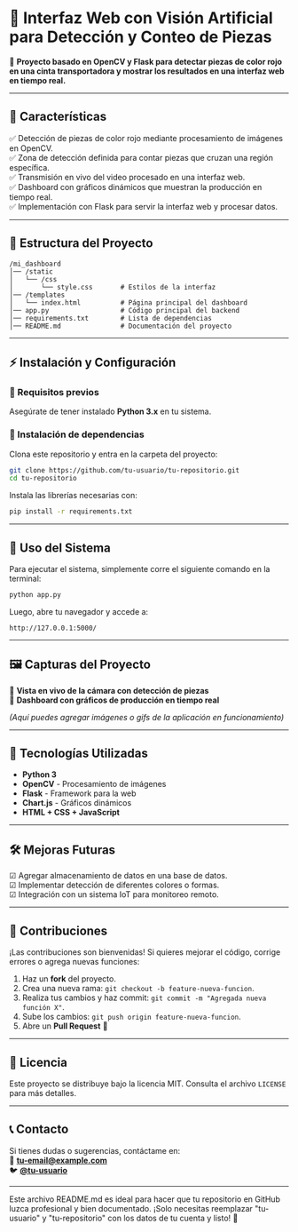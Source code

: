 # **🔴 Interfaz Web con Visión Artificial para Detección y Conteo de Piezas**  

🚀 **Proyecto basado en OpenCV y Flask para detectar piezas de color rojo en una cinta transportadora y mostrar los resultados en una interfaz web en tiempo real.**  

---

## **📌 Características**
✅ Detección de piezas de color rojo mediante procesamiento de imágenes en OpenCV.  
✅ Zona de detección definida para contar piezas que cruzan una región específica.  
✅ Transmisión en vivo del video procesado en una interfaz web.  
✅ Dashboard con gráficos dinámicos que muestran la producción en tiempo real.  
✅ Implementación con Flask para servir la interfaz web y procesar datos.  

---

## **📁 Estructura del Proyecto**
```
/mi_dashboard
│── /static
│   └── /css
│       └── style.css       # Estilos de la interfaz
│── /templates
│   └── index.html          # Página principal del dashboard
│── app.py                  # Código principal del backend
│── requirements.txt        # Lista de dependencias
│── README.md               # Documentación del proyecto
```

---

## **⚡ Instalación y Configuración**
### **🔹 Requisitos previos**
Asegúrate de tener instalado **Python 3.x** en tu sistema.  

### **🔹 Instalación de dependencias**
Clona este repositorio y entra en la carpeta del proyecto:
```sh
git clone https://github.com/tu-usuario/tu-repositorio.git
cd tu-repositorio
```
Instala las librerías necesarias con:
```sh
pip install -r requirements.txt
```

---

## **🎥 Uso del Sistema**
Para ejecutar el sistema, simplemente corre el siguiente comando en la terminal:
```sh
python app.py
```
Luego, abre tu navegador y accede a:
```
http://127.0.0.1:5000/
```

---

## **🖼️ Capturas del Proyecto**
📌 **Vista en vivo de la cámara con detección de piezas**  
📌 **Dashboard con gráficos de producción en tiempo real**  

*(Aquí puedes agregar imágenes o gifs de la aplicación en funcionamiento)*  

---

## **🔧 Tecnologías Utilizadas**
- **Python 3**  
- **OpenCV** - Procesamiento de imágenes  
- **Flask** - Framework para la web  
- **Chart.js** - Gráficos dinámicos  
- **HTML + CSS + JavaScript**  

---

## **🛠️ Mejoras Futuras**
☑ Agregar almacenamiento de datos en una base de datos.  
☑ Implementar detección de diferentes colores o formas.  
☑ Integración con un sistema IoT para monitoreo remoto.  

---

## **🤝 Contribuciones**
¡Las contribuciones son bienvenidas! Si quieres mejorar el código, corrige errores o agrega nuevas funciones:  
1. Haz un **fork** del proyecto.  
2. Crea una nueva rama: `git checkout -b feature-nueva-funcion`.  
3. Realiza tus cambios y haz commit: `git commit -m "Agregada nueva función X"`.  
4. Sube los cambios: `git push origin feature-nueva-funcion`.  
5. Abre un **Pull Request** 🚀  

---

## **📄 Licencia**
Este proyecto se distribuye bajo la licencia MIT. Consulta el archivo `LICENSE` para más detalles.  

---

## **📞 Contacto**
Si tienes dudas o sugerencias, contáctame en:  
📧 **tu-email@example.com**  
🐦 **[@tu-usuario](https://twitter.com/tu-usuario)**  

---

Este archivo README.md es ideal para hacer que tu repositorio en GitHub luzca profesional y bien documentado. ¡Solo necesitas reemplazar "tu-usuario" y "tu-repositorio" con los datos de tu cuenta y listo! 🚀
